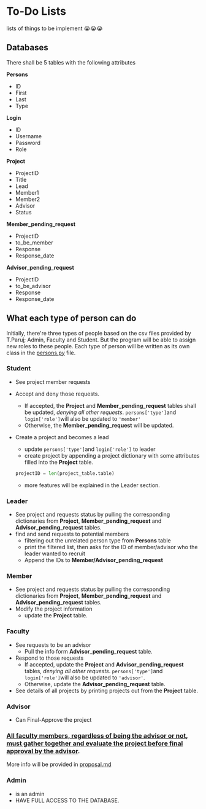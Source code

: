 # To-Do Lists
lists of things to be implement 😭😭😭
## Databases
There shall be 5 tables with the following attributes

**Persons**
- ID
- First
- Last
- Type

**Login**
- ID
- Username
- Password
- Role

**Project**
- ProjectID
- Title
- Lead
- Member1
- Member2
- Advisor
- Status

**Member_pending_request**
- ProjectID
- to_be_member
- Response
- Response_date

**Advisor_pending_request**
- ProjectID
- to_be_advisor
- Response
- Response_date

## What each type of person can do
Initially, there're three types of people based on the csv files provided by T.Paruj; Admin, Faculty and Student. But the program will be able to assign new roles to these people. Each type of person will be written as its own class in the [persons.py](persons.py) file.

### Student
- See project member requests
- Accept and deny those requests.
  - If accepted, the **Project** and **Member_pending_request** tables shall be updated, _denying all other requests_. `persons['type']`and `login['role']`will also be updated to `'member'`
  - Otherwise, the **Member_pending_request** will be updated.
- Create a project and becomes a lead
  - update `persons['type']`and `login['role']` to leader
  - create project by appending a project dictionary with some attributes filled into the **Project** table.

  ```py
  projectID = len(project_table.table)
  ```
  - more features will be explained in the Leader section.

### Leader
- See project and requests status by pulling the corresponding dictionaries from **Project**, **Member_pending_request** and **Advisor_pending_request** tables.
- find and send requests to potential members
  - filtering out the unrelated person type from **Persons** table
  - print the filtered list, then asks for the ID of member/advisor who the leader wanted to recruit
  - Append the IDs to **Member/Advisor_pending_request**

### Member
- See project and requests status by pulling the corresponding dictionaries from **Project**, **Member_pending_request** and **Advisor_pending_request** tables.
- Modify the project information
  - update the **Project** table.

### Faculty
- See requests to be an advisor
  - Pull the info form **Advisor_pending_request** table.
- Respond to those requests
  - If accepted, update the **Project** and **Advisor_pending_request** tables, _denying all other requests_. `persons['type']`and `login['role']`will also be updated to `'advisor'`.
  - Otherwise, update the **Advisor_pending_request** table.
- See details of all projects by printing projects out from the **Project** table.

### Advisor
- Can Final-Approve the project

### __<u>All faculty members, regardless of being the advisor or not, must gather together and evaluate the project before final approval by the advisor</u>__.
More info will be provided in [proposal.md](proposal.md)

### Admin
- is an admin
- HAVE FULL ACCESS TO THE DATABASE.